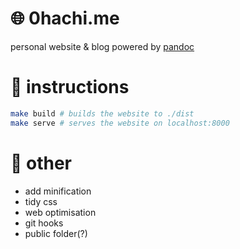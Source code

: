 # 🌐 0hachi.me

personal website & blog powered by [pandoc](https://pandoc.org/)

# 📑 instructions

```sh
make build # builds the website to ./dist
make serve # serves the website on localhost:8000
```

# 📝 other

- add minification
- tidy css
- web optimisation
- git hooks
- public folder(?)